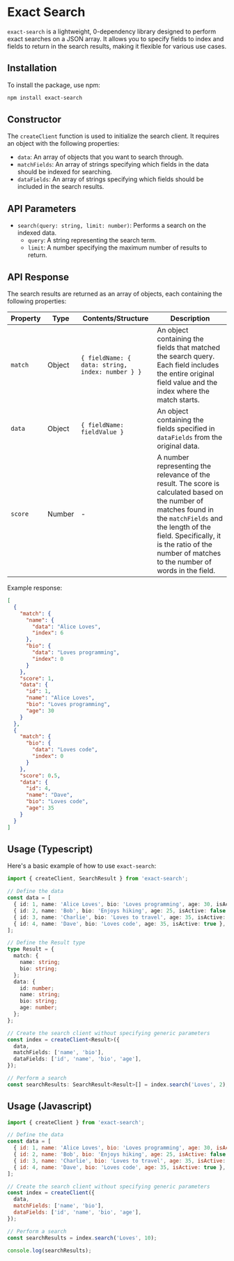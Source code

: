 # Exact Search

`exact-search` is a lightweight, 0-dependency library designed to perform exact searches on a JSON array. It allows you to specify fields to index and fields to return in the search results, making it flexible for various use cases.

## Installation

To install the package, use npm:

```bash
npm install exact-search
```

## Constructor

The `createClient` function is used to initialize the search client. It requires an object with the following properties:

- `data`: An array of objects that you want to search through.
- `matchFields`: An array of strings specifying which fields in the data should be indexed for searching.
- `dataFields`: An array of strings specifying which fields should be included in the search results.

## API Parameters

- `search(query: string, limit: number)`: Performs a search on the indexed data.
  - `query`: A string representing the search term.
  - `limit`: A number specifying the maximum number of results to return.

## API Response

The search results are returned as an array of objects, each containing the following properties:

| Property | Type   | Contents/Structure                               | Description                                                                                                                                                                                                                                                   |
| -------- | ------ | ------------------------------------------------ | ------------------------------------------------------------------------------------------------------------------------------------------------------------------------------------------------------------------------------------------------------------- |
| `match`  | Object | `{ fieldName: { data: string, index: number } }` | An object containing the fields that matched the search query. Each field includes the entire original field value and the index where the match starts.                                                                                                      |
| `data`   | Object | `{ fieldName: fieldValue }`                      | An object containing the fields specified in `dataFields` from the original data.                                                                                                                                                                             |
| `score`  | Number | -                                                | A number representing the relevance of the result. The score is calculated based on the number of matches found in the `matchFields` and the length of the field. Specifically, it is the ratio of the number of matches to the number of words in the field. |

Example response:

```json
[
  {
    "match": {
      "name": {
        "data": "Alice Loves",
        "index": 6
      },
      "bio": {
        "data": "Loves programming",
        "index": 0
      }
    },
    "score": 1,
    "data": {
      "id": 1,
      "name": "Alice Loves",
      "bio": "Loves programming",
      "age": 30
    }
  },
  {
    "match": {
      "bio": {
        "data": "Loves code",
        "index": 0
      }
    },
    "score": 0.5,
    "data": {
      "id": 4,
      "name": "Dave",
      "bio": "Loves code",
      "age": 35
    }
  }
]
```

## Usage (Typescript)

Here's a basic example of how to use `exact-search`:

```typescript
import { createClient, SearchResult } from 'exact-search';

// Define the data
const data = [
  { id: 1, name: 'Alice Loves', bio: 'Loves programming', age: 30, isActive: true },
  { id: 2, name: 'Bob', bio: 'Enjoys hiking', age: 25, isActive: false },
  { id: 3, name: 'Charlie', bio: 'Loves to travel', age: 35, isActive: true },
  { id: 4, name: 'Dave', bio: 'Loves code', age: 35, isActive: true },
];

// Define the Result type
type Result = {
  match: {
    name: string;
    bio: string;
  };
  data: {
    id: number;
    name: string;
    bio: string;
    age: number;
  };
};

// Create the search client without specifying generic parameters
const index = createClient<Result>({
  data,
  matchFields: ['name', 'bio'],
  dataFields: ['id', 'name', 'bio', 'age'],
});

// Perform a search
const searchResults: SearchResult<Result>[] = index.search('Loves', 2);
```

## Usage (Javascript)

```javascript
import { createClient } from 'exact-search';

// Define the data
const data = [
  { id: 1, name: 'Alice Loves', bio: 'Loves programming', age: 30, isActive: true },
  { id: 2, name: 'Bob', bio: 'Enjoys hiking', age: 25, isActive: false },
  { id: 3, name: 'Charlie', bio: 'Loves to travel', age: 35, isActive: true },
  { id: 4, name: 'Dave', bio: 'Loves code', age: 35, isActive: true },
];

// Create the search client without specifying generic parameters
const index = createClient({
  data,
  matchFields: ['name', 'bio'],
  dataFields: ['id', 'name', 'bio', 'age'],
});

// Perform a search
const searchResults = index.search('Loves', 10);

console.log(searchResults);
```
